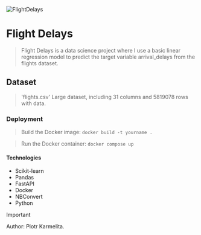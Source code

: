 ![FlightDelays](https://assets.planespotters.net/files/user/profile/78/c1/78c1c06b-331e-4add-a276-1e7b1ed6166f_256.png)

# Flight Delays
> Flight Delays is a data science project where I use a basic linear regression model to predict the target variable arrival_delays from the flights dataset.
## Dataset
> 'flights.csv' Large dataset, including 31 columns and 5819078 rows with data.
### Deployment
> Build the Docker image:
```docker build -t yourname .```

> Run the Docker container:
```docker compose up```

#### Technologies
 - Scikit-learn
 - Pandas
 - FastAPI
 - Docker
 - NBConvert
 - Python

> [!IMPORTANT]
> Author: Piotr Karmelita.

